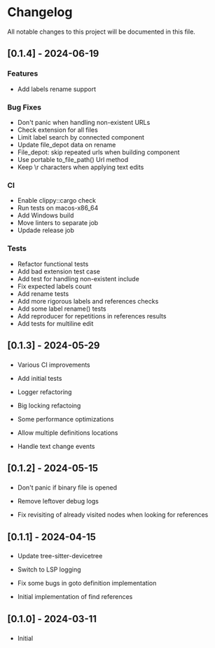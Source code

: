 # Changelog

All notable changes to this project will be documented in this file.

## [0.1.4] - 2024-06-19

### Features

- Add labels rename support

### Bug Fixes

- Don't panic when handling non-existent URLs
- Check extension for all files
- Limit label search by connected component
- Update file_depot data on rename
- File_depot: skip repeated urls when building component
- Use portable to_file_path() Url method
- Keep \r characters when applying text edits

### CI

- Enable clippy::cargo check
- Run tests on macos-x86_64
- Add Windows build
- Move linters to separate job
- Updade release job

### Tests

- Refactor functional tests
- Add bad extension test case
- Add test for handling non-existent include
- Fix expected labels count
- Add rename tests
- Add more rigorous labels and references checks
- Add some label rename() tests
- Add reproducer for repetitions in references results
- Add tests for multiline edit

## [0.1.3] - 2024-05-29

### 

- Various CI improvements

- Add initial tests

- Logger refactoring

- Big locking refactoing

- Some performance optimizations

- Allow multiple definitions locations

- Handle text change events


## [0.1.2] - 2024-05-15

### 

- Don't panic if binary file is opened

- Remove leftover debug logs

- Fix revisiting of already visited nodes when looking for references


## [0.1.1] - 2024-04-15

### 

- Update tree-sitter-devicetree

- Switch to LSP logging

- Fix some bugs in goto definition implementation

- Initial implementation of find references


## [0.1.0] - 2024-03-11

### 

- Initial

